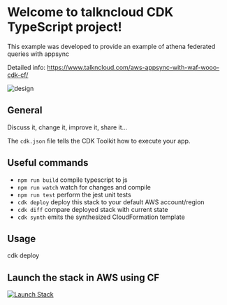 # Welcome to talkncloud CDK TypeScript project!

This example was developed to provide an example of athena federated queries with appsync

Detailed info: https://www.talkncloud.com/aws-appsync-with-waf-wooo-cdk-cf/

![design](https://www.talkncloud.com/content/images/2020/10/tnc-appsync-waf-1.png)

## General
Discuss it, change it, improve it, share it...

The `cdk.json` file tells the CDK Toolkit how to execute your app.

## Useful commands

 * `npm run build`   compile typescript to js
 * `npm run watch`   watch for changes and compile
 * `npm run test`    perform the jest unit tests
 * `cdk deploy`      deploy this stack to your default AWS account/region
 * `cdk diff`        compare deployed stack with current state
 * `cdk synth`       emits the synthesized CloudFormation template

 ## Usage
 cdk deploy

 ## Launch the stack in AWS using CF
 [![Launch Stack](https://cdn.rawgit.com/buildkite/cloudformation-launch-stack-button-svg/master/launch-stack.svg)](https://console.aws.amazon.com/cloudformation/home?#/stacks/new?stackName=TncAppSyncWaf&templateURL=https://talkncloud-stax.s3-ap-southeast-2.amazonaws.com/AppsyncWafStack.template.json)


